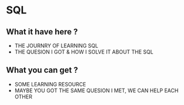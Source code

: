 # SQL

## What it have here ?

* THE JOURNRY OF LEARNING SQL
* THE QUESION I GOT & HOW I  SOLVE IT ABOUT THE SQL

## What you can get ?

* SOME LEARNING RESOURCE
* MAYBE YOU GOT THE SAME QUESION I MET, WE CAN HELP EACH OTHER